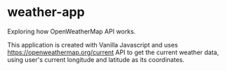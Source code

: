 # weather-app
 Exploring how OpenWeatherMap API works.
 
 This application is created with Vanilla Javascript and uses https://openweathermap.org/current API to get the current weather data, using   user's current longitude and latitude as its coordinates.
